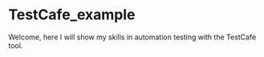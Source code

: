 # TestCafe_example
Welcome, here I will show my skills in automation testing with the TestCafe tool. 
